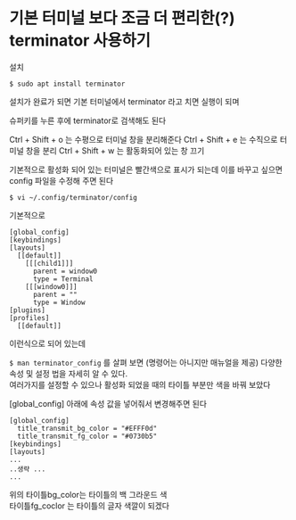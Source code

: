 # 기본 터미널 보다 조금 더 편리한(?) terminator 사용하기

설치
```
$ sudo apt install terminator
```

설치가 완료가 되면 
기본 터미널에서 terminator 라고 치면 실행이 되며

슈퍼키를 누른 후에 terminator로 검색해도 된다

Ctrl + Shift + o 는 수평으로 터미널 창을 분리해준다
Ctrl + Shift + e 는 수직으로 터미널 창을 분리
Ctrl + Shift + w 는 활동화되어 있는 창 끄기

기본적으로 활성화 되어 있는 터미널은 빨간색으로 표시가 되는데 이를 바꾸고 싶으면
config 파일을 수정해 주면 된다

```
$ vi ~/.config/terminator/config
```

기본적으로 
```
[global_config]
[keybindings]
[layouts]
  [[default]]
    [[[child1]]]
      parent = window0
      type = Terminal
    [[[window0]]]
      parent = ""
      type = Window
[plugins]
[profiles]
  [[default]]
```
이런식으로 되어 있는데

`$ man terminator_config` 를 살펴 보면 (명령어는 아니지만 매뉴얼을 제공) 
다양한 속성 및 설정 법을 자세히 알 수 있다.   
여러가지를 설정할 수 있으나 활성화 되었을 때의 타이틀 부분만 색을 바꿔 보았다

[global_config] 아래에 속성 값을 넣어줘서 변경해주면 된다

```
[global_config]
  title_transmit_bg_color = "#EFFF0d"
  title_transmit_fg_color = "#0730b5"
[keybindings]
[layouts]
...
..생략 ...
...
```
위의 타이틀bg_color는 타이틀의 백 그라운드 색  
타이틀fg_coclor 는 타이틀의 글자 색깔이 되겠다
